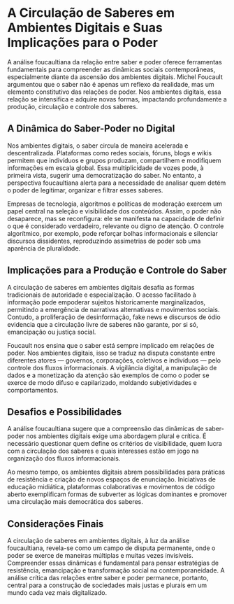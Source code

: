# A Circulação de Saberes em Ambientes Digitais e Suas Implicações para o Poder

A análise foucaultiana da relação entre saber e poder oferece ferramentas fundamentais para compreender as dinâmicas sociais contemporâneas, especialmente diante da ascensão dos ambientes digitais. Michel Foucault argumentou que o saber não é apenas um reflexo da realidade, mas um elemento constitutivo das relações de poder. Nos ambientes digitais, essa relação se intensifica e adquire novas formas, impactando profundamente a produção, circulação e controle dos saberes.

## A Dinâmica do Saber-Poder no Digital

Nos ambientes digitais, o saber circula de maneira acelerada e descentralizada. Plataformas como redes sociais, fóruns, blogs e wikis permitem que indivíduos e grupos produzam, compartilhem e modifiquem informações em escala global. Essa multiplicidade de vozes pode, à primeira vista, sugerir uma democratização do saber. No entanto, a perspectiva foucaultiana alerta para a necessidade de analisar quem detém o poder de legitimar, organizar e filtrar esses saberes.

Empresas de tecnologia, algoritmos e políticas de moderação exercem um papel central na seleção e visibilidade dos conteúdos. Assim, o poder não desaparece, mas se reconfigura: ele se manifesta na capacidade de definir o que é considerado verdadeiro, relevante ou digno de atenção. O controle algorítmico, por exemplo, pode reforçar bolhas informacionais e silenciar discursos dissidentes, reproduzindo assimetrias de poder sob uma aparência de pluralidade.

## Implicações para a Produção e Controle do Saber

A circulação de saberes em ambientes digitais desafia as formas tradicionais de autoridade e especialização. O acesso facilitado à informação pode empoderar sujeitos historicamente marginalizados, permitindo a emergência de narrativas alternativas e movimentos sociais. Contudo, a proliferação de desinformação, fake news e discursos de ódio evidencia que a circulação livre de saberes não garante, por si só, emancipação ou justiça social.

Foucault nos ensina que o saber está sempre implicado em relações de poder. Nos ambientes digitais, isso se traduz na disputa constante entre diferentes atores — governos, corporações, coletivos e indivíduos — pelo controle dos fluxos informacionais. A vigilância digital, a manipulação de dados e a monetização da atenção são exemplos de como o poder se exerce de modo difuso e capilarizado, moldando subjetividades e comportamentos.

## Desafios e Possibilidades

A análise foucaultiana sugere que a compreensão das dinâmicas de saber-poder nos ambientes digitais exige uma abordagem plural e crítica. É necessário questionar quem define os critérios de visibilidade, quem lucra com a circulação dos saberes e quais interesses estão em jogo na organização dos fluxos informacionais.

Ao mesmo tempo, os ambientes digitais abrem possibilidades para práticas de resistência e criação de novos espaços de enunciação. Iniciativas de educação midiática, plataformas colaborativas e movimentos de código aberto exemplificam formas de subverter as lógicas dominantes e promover uma circulação mais democrática dos saberes.

## Considerações Finais

A circulação de saberes em ambientes digitais, à luz da análise foucaultiana, revela-se como um campo de disputa permanente, onde o poder se exerce de maneiras múltiplas e muitas vezes invisíveis. Compreender essas dinâmicas é fundamental para pensar estratégias de resistência, emancipação e transformação social na contemporaneidade. A análise crítica das relações entre saber e poder permanece, portanto, central para a construção de sociedades mais justas e plurais em um mundo cada vez mais digitalizado.